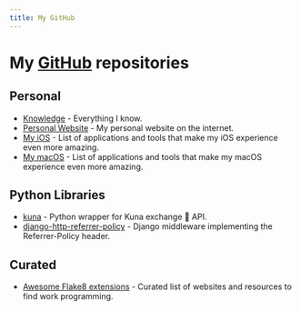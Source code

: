 ```yaml
---
title: My GitHub
---
```


# My [GitHub](https://github.com/DmytroLitvinov) repositories

## Personal

- [Knowledge](https://github.com/DmytroLitvinov/knowledge) - Everything I know.
- [Personal Website](https://github.com/DmytroLitvinov/DmytroLitvinov.github.io) - My personal website on the internet.
- [My iOS](https://github.com/DmytroLitvinov/my-ios) - List of applications and tools that make my iOS experience even more amazing.
- [My macOS](https://github.com/DmytroLitvinov/my-mac-os) - List of applications and tools that make my macOS experience even more amazing.

## Python Libraries

- [kuna](https://github.com/DmytroLitvinov/kuna) - Python wrapper for Kuna exchange 💱 API.
- [django-http-referrer-policy](https://github.com/DmytroLitvinov/django-http-referrer-policy) - Django middleware implementing the Referrer-Policy header.

## Curated

- [Awesome Flake8 extensions](https://github.com/DmytroLitvinov/awesome-flake8-extensions) - Curated list of websites and resources to find work programming.